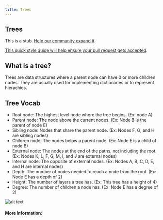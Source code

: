```yaml
---
title: Trees
---
```


## Trees

This is a stub. [Help our community expand it](https://github.com/freeCodeCamp/guide-articles/tree/master/articles/Computer-Science/Data-Structures/Trees/index.md).

[This quick style guide will help ensure your pull request gets accepted](https://github.com/freeCodeCamp/guide-articles/blob/master/README.md).

<!-- The article goes here, in GitHub-flavored Markdown. Feel free to add YouTube videos, images, and CodePen/JSBin embeds  -->
## What is a tree?
Trees are data structures where a parent node can have 0 or more children nodes. They are usually used for implementing dictionaries or to represent hierachies.

## Tree Vocab
* Root node: The highest level node where the tree begins. (Ex: node A)
* Parent node: The node above the current nodes. (Ex: Node B is the parent of node E)
* Sibling node: Nodes that share the parent node. (Ex: Nodes F, G, and H are sibling nodes)
* Children node: The nodes below a parent node. (Ex: Node E is a child of node B)
* External node: The nodes at the end of the paths, not including the root. (Ex: Nodes K, L, F, G, M, I, and J are external nodes)
* Internal node: The opposite of external nodes. (Ex: Nodes A, B, C, D, E, and H are internal nodes)
* Depth: The number of nodes needed to reach a node from the root. (Ex: Node E has a depth of 2)
* Height: The number of layers a tree has. (Ex: This tree has a height of 4)
* Degree: The number of children a node has. (Ex: Node E has a degree of 2)


![alt text](https://www.cpp.edu/~ftang/courses/CS241/notes/images/trees/tree1.bmp)

#### More Information:
<!-- Please add any articles you think might be helpful to read before writing the article -->


